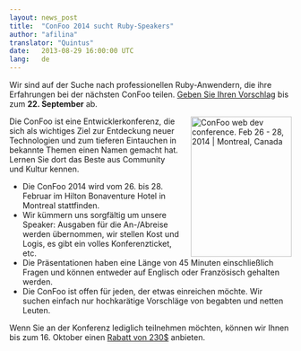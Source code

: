 ```yaml
---
layout: news_post
title:  "ConFoo 2014 sucht Ruby-Speakers"
author: "afilina"
translator: "Quintus"
date:   2013-08-29 16:00:00 UTC
lang:   de
---
```


Wir sind auf der Suche nach professionellen Ruby-Anwendern, die ihre
Erfahrungen bei der nächsten ConFoo teilen. [Geben Sie Ihren
Vorschlag][1] bis zum **22. September** ab.

<img src="http://confoo.ca/images/propaganda/2014/en/t-ruby.gif" alt="ConFoo web dev conference. Feb 26 - 28, 2014 | Montreal, Canada" style="border:0; float:right; margin-left:20px;" width="180" height="250">

Die ConFoo ist eine Entwicklerkonferenz, die sich als wichtiges Ziel
zur Entdeckung neuer Technologien und zum tieferen Eintauchen in bekannte
Themen einen Namen gemacht hat. Lernen Sie dort das Beste aus
Community und Kultur kennen.

 * Die ConFoo 2014 wird vom 26. bis 28. Februar im Hilton Bonaventure Hotel in Montreal stattfinden.
 * Wir kümmern uns sorgfältig um unsere Speaker: Ausgaben für die An-/Abreise werden übernommen, wir stellen Kost und Logis, es gibt ein volles Konferenzticket, etc.
 * Die Präsentationen haben eine Länge von 45 Minuten einschließlich Fragen und können entweder auf Englisch oder Französisch gehalten werden.
 * Die ConFoo ist offen für jeden, der etwas einreichen möchte. Wir suchen einfach nur hochkarätige Vorschläge von begabten und netten Leuten.

Wenn Sie an der Konferenz lediglich teilnehmen möchten, können wir
Ihnen bis zum 16. Oktober einen [Rabatt von 230$][2] anbieten.

[1]: http://confoo.ca/en/call-for-papers
[2]: http://confoo.ca/en/register
